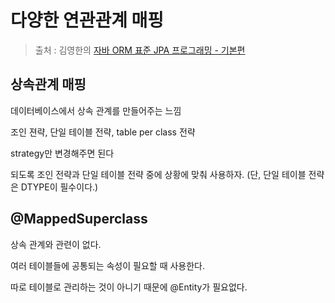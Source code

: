 다양한 연관관계 매핑
==
> 출처 : 김영한의 [자바 ORM 표준 JPA 프로그래밍 - 기본편](https://www.inflearn.com/course/ORM-JPA-Basic/dashboard)

상속관계 매핑
--
데이터베이스에서 상속 관계를 만들어주는 느낌

조인 젼략, 단일 테이블 전략, table per class 전략

strategy만 변경해주면 된다

되도록 조인 전략과 단일 테이블 전략 중에 상황에 맞춰 사용하자.
(단, 단일 테이블 전략은 DTYPE이 필수이다.)

@MappedSuperclass
--
상속 관계와 관련이 없다.

여러 테이블들에 공통되는 속성이 필요할 때 사용한다.

따로 테이블로 관리하는 것이 아니기 때문에 @Entity가 필요없다.
